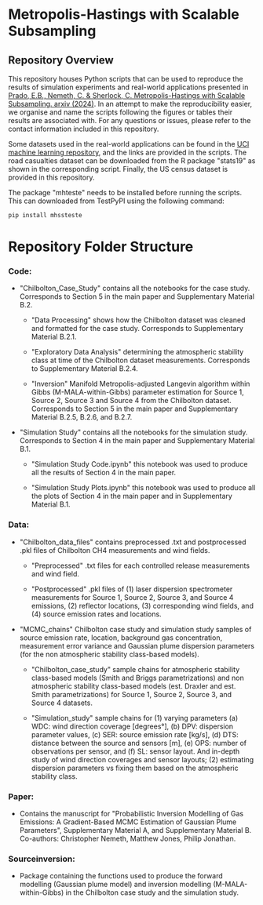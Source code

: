 # Metropolis-Hastings with Scalable Subsampling
## Repository Overview
This repository houses Python scripts that can be used to reproduce the results of simulation experiments and real-world applications presented in [Prado, E.B., Nemeth, C. & Sherlock, C. Metropolis-Hastings with Scalable Subsampling. arxiv (2024)](https://arxiv.org/pdf/2407.19602). In an attempt to make the reproducibility easier, we organise and name the scripts following the figures or tables their results are associated with. For any questions or issues, please refer to the contact information included in this repository.

Some datasets used in the real-world applications can be found in the [UCI machine learning repository](https://archive.ics.uci.edu/), and the links are provided in the scripts. The road casualties dataset can be downloaded from the R package "stats19" as shown in the corresponding script. Finally, the US census dataset is provided in this repository.

The package "mhteste" needs to be installed before running the scripts. This can downloaded from TestPyPI using the following command:

```python
pip install mhssteste
```

# Repository Folder Structure

### Code:
   * "Chilbolton_Case_Study" contains all the notebooks for the case study. Corresponds to Section 5 in the main paper and Supplementary Material B.2.

        * "Data Processing" shows how the Chilbolton dataset was cleaned and formatted for the case study. Corresponds to Supplementary Material B.2.1.

        - "Exploratory Data Analysis" determining the atmospheric stability class at time of the Chilbolton dataset measurements. Corresponds to Supplementary Material B.2.4.

        - "Inversion"  Manifold Metropolis-adjusted Langevin algorithm within Gibbs (M-MALA-within-Gibbs) parameter estimation for Source 1, Source 2, Source 3 and Source 4 from the Chilbolton dataset. Corresponds to Section 5 in the main paper and Supplementary Material B.2.5, B.2.6, and B.2.7.
    

   * "Simulation Study" contains all the notebooks for the simulation study. Corresponds to Section 4 in the main paper and Supplementary Material B.1.

        - "Simulation Study Code.ipynb" this notebook was used to produce all the results of Section 4 in the main paper. 

        - "Simulation Study Plots.ipynb" this notebook was used to produce all the plots of Section 4 in the main paper and in Supplementary Material B.1. 



### Data:
   * "Chilbolton_data_files" contains preprocessed .txt and postprocessed .pkl files of Chilbolton CH4 measurements and wind fields.

        - "Preprocessed" .txt files for each controlled release measurements and wind field.

        - "Postprocessed" .pkl files of (1) laser dispersion spectrometer measurements for Source 1, Source 2, Source 3, and Source 4 emissions, (2) reflector locations, (3) corresponding wind fields, and (4) source emission rates and locations.
    

   * "MCMC_chains" Chilbolton case study and simulation study samples of source emission rate, location, background gas concentration, measurement error variance and Gaussian plume dispersion parameters (for the non atmospheric stability class-based models).

        - "Chilbolton_case_study" sample chains for atmospheric stability class-based models (Smith and Briggs parametrizations) and non atmospheric stability class-based models (est. Draxler and est. Smith parametrizations) for Source 1, Source 2, Source 3, and Source 4 datasets.

        - "Simulation_study" sample chains for (1) varying parameters (a) WDC: wind direction coverage [degrees°], (b) DPV: dispersion parameter values, (c) SER: source emission rate [kg/s], (d) DTS: distance between the source and sensors [m], (e) OPS: number of observations per sensor, and (f) SL: sensor layout. And in-depth study of wind direction coverages and sensor layouts; (2) estimating dispersion parameters vs fixing them based on the atmospheric stability class.



### Paper:
   * Contains the manuscript for "Probabilistic Inversion Modelling of Gas Emissions: A Gradient-Based MCMC Estimation of Gaussian Plume Parameters", Supplementary Material A, and Supplementary Material B. Co-authors: Christopher Nemeth, Matthew Jones, Philip Jonathan.



### Sourceinversion:
   * Package containing the functions used to produce the forward modelling (Gaussian plume model) and inversion modelling (M-MALA-within-Gibbs) in the Chilbolton case study and the simulation study.
